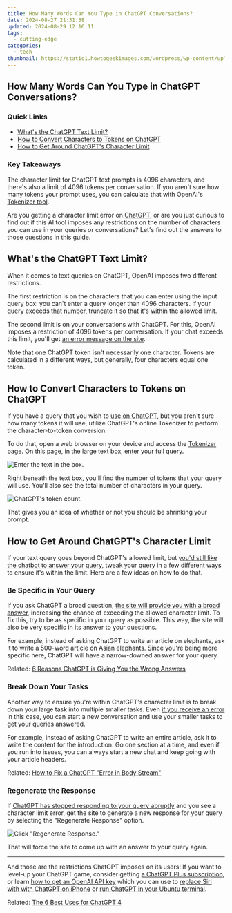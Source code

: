 ```yaml
---
title: How Many Words Can You Type in ChatGPT Conversations?
date: 2024-08-27 21:31:38
updated: 2024-08-29 12:16:11
tags:
  - cutting-edge
categories:
  - tech
thumbnail: https://static1.howtogeekimages.com/wordpress/wp-content/uploads/2023/05/52753098091_b8ae3de061_o.jpg
---
```


## How Many Words Can You Type in ChatGPT Conversations?

### Quick Links

* [What's the ChatGPT Text Limit?](https://extra-lessons.techidaily.com/beat-cutting-editing-music-videos-on-ios-for-2024/)
* [How to Convert Characters to Tokens on ChatGPT](https://facebook-video-share.techidaily.com/updated-in-2024-expert-insights-for-youtube-end-credits-top-makers-advice/)
* [How to Get Around ChatGPT's Character Limit](https://location-social.techidaily.com/in-2024-how-to-change-nokia-g22-location-on-skout-drfone-by-drfone-virtual-android/)

### Key Takeaways

 The character limit for ChatGPT text prompts is 4096 characters, and there's also a limit of 4096 tokens per conversation. If you aren't sure how many tokens your prompt uses, you can calculate that with OpenAI's [Tokenizer tool](https://platform.openai.com/tokenizer).

 Are you getting a character limit error on [ChatGPT](https://smart-video-editing.techidaily.com/new-how-to-find-free-sites-for-sound-effect-and-add-them-in-final-cut-pro-for-2024/), or are you just curious to find out if this AI tool imposes any restrictions on the number of characters you can use in your queries or conversations? Let's find out the answers to those questions in this guide.

##  What's the ChatGPT Text Limit?

 When it comes to text queries on ChatGPT, OpenAI imposes two different restrictions.

 The first restriction is on the characters that you can enter using the input query box: you can't enter a query longer than 4096 characters. If your query exceeds that number, truncate it so that it's within the allowed limit.

 The second limit is on your conversations with ChatGPT. For this, OpenAI imposes a restriction of 4096 tokens per conversation. If your chat exceeds this limit, you'll get [an error message on the site](https://win-dash.techidaily.com/latest-update-get-your-logitech-g933-headset-software-here/).

 Note that one ChatGPT token isn't necessarily one character. Tokens are calculated in a different ways, but generally, four characters equal one token.

##  How to Convert Characters to Tokens on ChatGPT

 If you have a query that you wish to [use on ChatGPT](https://extra-support.techidaily.com/new-pictorial-perfection-proven-techniques-for-stunning-photos/), but you aren't sure how many tokens it will use, utilize ChatGPT's online Tokenizer to perform the character-to-token conversion.

 To do that, open a web browser on your device and access the [Tokenizer](https://platform.openai.com/tokenizer) page. On this page, in the large text box, enter your full query.

![Enter the text in the box.](https://static1.howtogeekimages.com/wordpress/wp-content/uploads/2023/05/1-chatgpt-enter-text.png) 

 Right beneath the text box, you'll find the number of tokens that your query will use. You'll also see the total number of characters in your query.

![ChatGPT's token count.](https://static1.howtogeekimages.com/wordpress/wp-content/uploads/2023/05/2-chatgpt-token-count.png) 

 That gives you an idea of whether or not you should be shrinking your prompt.

##  How to Get Around ChatGPT's Character Limit

 If your text query goes beyond ChatGPT's allowed limit, but [you'd still like the chatbot to answer your query](https://extra-resources.techidaily.com/new-capture-clarity-editing-insights-for-professional-results/), tweak your query in a few different ways to ensure it's within the limit. Here are a few ideas on how to do that.

###  Be Specific in Your Query

 If you ask ChatGPT a broad question, [the site will provide you with a broad answer](https://fake-location.techidaily.com/in-2024-6-ways-to-change-spotify-location-on-your-realme-v30t-drfone-by-drfone-virtual-android/), increasing the chance of exceeding the allowed character limit. To fix this, try to be as specific in your query as possible. This way, the site will also be very specific in its answer to your questions.

 For example, instead of asking ChatGPT to write an article on elephants, ask it to write a 500-word article on Asian elephants. Since you're being more specific here, ChatGPT will have a narrow-downed answer for your query.

Related: [6 Reasons ChatGPT is Giving You the Wrong Answers](https://fake-location.techidaily.com/in-2024-6-ways-to-change-spotify-location-on-your-realme-v30t-drfone-by-drfone-virtual-android/) 

###  Break Down Your Tasks

 Another way to ensure you're within ChatGPT's character limit is to break down your large task into multiple smaller tasks. Even [if you receive an error](https://techidaily.com/simple-ways-to-get-recent-calls-back-from-vivo-by-fonelab-android-recover-call-logs/) in this case, you can start a new conversation and use your smaller tasks to get your queries answered.

 For example, instead of asking ChatGPT to write an entire article, ask it to write the content for the introduction. Go one section at a time, and even if you run into issues, you can always start a new chat and keep going with your article headers.

Related: [How to Fix a ChatGPT "Error in Body Stream"](https://techidaily.com/simple-ways-to-get-recent-calls-back-from-vivo-by-fonelab-android-recover-call-logs/) 

###  Regenerate the Response

 If [ChatGPT has stopped responding to your query abruptly](https://screen-sharing-recording.techidaily.com/updated-sons-of-midgard-unite-epic-release/) and you see a character limit error, get the site to generate a new response for your query by selecting the "Regenerate Response" option.

![Click "Regenerate Response."](https://static1.howtogeekimages.com/wordpress/wp-content/uploads/2023/05/3-chatgpt-regenerate-response.png) 

 That will force the site to come up with an answer to your query again.

---

 And those are the restrictions ChatGPT imposes on its users! If you want to level-up your ChatGPT game, consider getting [a ChatGPT Plus subscription](https://android-location.techidaily.com/in-2024-3-effective-methods-to-fake-gps-location-on-android-for-your-vivo-y78t-drfone-by-drfone-virtual/), or learn [how to get an OpenAI API key](https://review-topics.techidaily.com/how-to-unlock-iphone-xs-without-passcode-by-drfone-ios-unlock-ios-unlock/) which you can use to [replace Siri with with ChatGPT on iPhone](https://remote-screen-capture.techidaily.com/updated-win10-gaming-sessions-best-recording-approaches/) or [run ChatGPT in your Ubuntu terminal](https://video-screen-grab.techidaily.com/updated-2024-approved-proven-methods-for-high-quality-webinars/).

Related: [The 6 Best Uses for ChatGPT 4](https://extra-support.techidaily.com/new-pictorial-perfection-proven-techniques-for-stunning-photos/)

<ins class="adsbygoogle"
     style="display:block"
     data-ad-format="autorelaxed"
     data-ad-client="ca-pub-7571918770474297"
     data-ad-slot="1223367746"></ins>



<ins class="adsbygoogle"
     style="display:block"
     data-ad-client="ca-pub-7571918770474297"
     data-ad-slot="8358498916"
     data-ad-format="auto"
     data-full-width-responsive="true"></ins>
